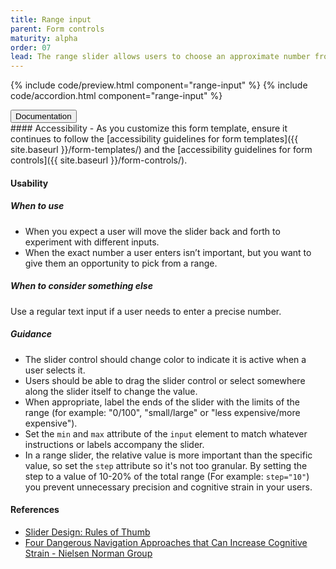 ```yaml
---
title: Range input
parent: Form controls
maturity: alpha
order: 07
lead: The range slider allows users to choose an approximate number from a range.
---
```


{% include code/preview.html component="range-input" %}
{% include code/accordion.html component="range-input" %}

<div class="usa-accordion-bordered component-docs">
  <button class="usa-button-unstyled usa-accordion-button"
      aria-expanded="true" aria-controls="range-docs">
    Documentation
  </button>
  <div id="range-docs" aria-hidden="false" class="usa-accordion-content" markdown="1">
#### Accessibility
- As you customize this form template, ensure it continues to follow the [accessibility guidelines for form templates]({{ site.baseurl }}/form-templates/) and the [accessibility guidelines for form controls]({{ site.baseurl }}/form-controls/).

#### Usability
##### When to use
- When you expect a user will move the slider back and forth to experiment with different inputs.
- When the exact number a user enters isn’t important, but you want to give them an opportunity to pick from a range.

##### When to consider something else 
Use a regular text input if a user needs to enter a precise number.

##### Guidance
- The slider control should change color to indicate it is active when a user selects it.
- Users should be able to drag the slider control or select somewhere along the slider itself to change the value.
- When appropriate, label the ends of the slider with the limits of the range (for example: "0/100", "small/large" or "less expensive/more expensive").
- Set the `min` and `max` attribute of the `input` element to match whatever instructions or labels accompany the slider.
- In a range slider, the relative value is more important than the specific value, so set the `step` attribute so it's not too granular. By setting the step to a value of 10-20% of the total range (For example: `step="10"`) you prevent unnecessary precision and cognitive strain in your users.

#### References
- [Slider Design: Rules of Thumb](https://www.nngroup.com/articles/gui-slider-controls/)
- [Four Dangerous Navigation Approaches that Can Increase Cognitive Strain - Nielsen Norman Group](http://www.nngroup.com/articles/navigation-cognitive-strain/)
</div>
</div>
